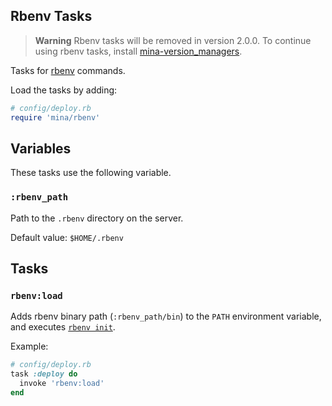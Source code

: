 ## Rbenv Tasks

> **Warning**
> Rbenv tasks will be removed in version 2.0.0. To continue using rbenv tasks, install [mina-version_managers](https://github.com/mina-deploy/mina-version_managers).

Tasks for [rbenv](https://github.com/rbenv/rbenv) commands.

Load the tasks by adding:
```ruby
# config/deploy.rb
require 'mina/rbenv'
```

## Variables

These tasks use the following variable.

### `:rbenv_path`

Path to the `.rbenv` directory on the server.

Default value: `$HOME/.rbenv`

## Tasks

### `rbenv:load`

Adds rbenv binary path (`:rbenv_path/bin`) to the `PATH` environment variable, and executes [`rbenv init`](https://github.com/rbenv/rbenv#how-rbenv-hooks-into-your-shell).

Example:
```ruby
# config/deploy.rb
task :deploy do
  invoke 'rbenv:load'
end
```
